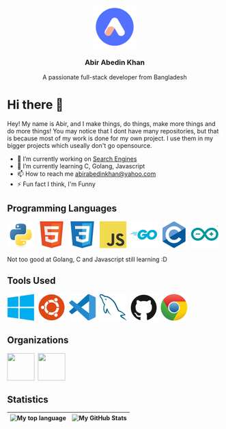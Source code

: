 <p align="center">
 <img width="100px" src="https://raw.githubusercontent.com/abirabedinkhan/abirabedinkhan/main/bg.png" align="center" alt="GitHub Readme Stats" />
 <h3 align="center">Abir Abedin Khan</h3>
 <p align="center">A passionate full-stack developer from Bangladesh</p>
</p>

# Hi there 👋
Hey! My name is Abir, and I make things, do things, make more things and do more things!
You may notice that I dont have many repositories, but that is because most of my work is done for my own project. I use them in my bigger projects which useally don't go opensource.
- 🔭 I’m currently working on [Search Engines](https://searchbd.net/)
- 🌱 I’m currently learning C, Golang, Javascript
- 📫 How to reach me [abirabedinkhan@yahoo.com](mailto:abirabedinkhan@yahoo.com)
- ⚡ Fun fact I think, I'm Funny

## Programming Languages
<img src="https://github.com/devicons/devicon/blob/master/icons/python/python-original.svg" width="64" height="64"/>&nbsp;
<img src="https://github.com/devicons/devicon/blob/master/icons/html5/html5-original.svg" width="64" height="64"/>&nbsp;
<img src="https://github.com/devicons/devicon/blob/master/icons/css3/css3-original.svg" width="64" height="64"/>&nbsp;
<img src="https://github.com/devicons/devicon/blob/master/icons/javascript/javascript-original.svg" width="64" height="64"/>&nbsp;
<img src="https://github.com/devicons/devicon/blob/master/icons/go/go-original-wordmark.svg" width="64" height="64"/>&nbsp;
<img src="https://github.com/devicons/devicon/blob/master/icons/c/c-original.svg" width="64" height="64"/>&nbsp;
<img src="https://github.com/devicons/devicon/blob/master/icons/arduino/arduino-original.svg" width="64" height="64"/>&nbsp;

Not too good at Golang, C and Javascript still learning :D

## Tools Used
<img src="https://github.com/devicons/devicon/blob/master/icons/windows8/windows8-original.svg" width="64" height="64"/>&nbsp;
<img src="https://github.com/devicons/devicon/blob/master/icons/ubuntu/ubuntu-plain.svg" width="64" height="64"/>&nbsp;
<img src="https://github.com/devicons/devicon/blob/master/icons/vscode/vscode-original.svg" width="64" height="64"/>&nbsp;
<img src="https://github.com/devicons/devicon/blob/master/icons/mysql/mysql-original.svg" width="64" height="64"/>&nbsp;
<img src="https://github.com/devicons/devicon/blob/master/icons/github/github-original.svg" width="64" height="64"/>&nbsp;
<img src="https://github.com/devicons/devicon/blob/master/icons/chrome/chrome-original.svg" width="64" height="64"/>&nbsp;

## Organizations
<img src="https://avatars.githubusercontent.com/Panni-It-Ltd" width="64" height="64"/>&nbsp;
<img src="https://avatars.githubusercontent.com/SearchBDOfficial" width="64" height="64"/>&nbsp;

## Statistics
|![My top language](https://github-readme-stats.vercel.app/api/top-langs/?username=abirabedinkhan&show_icons=true&title_color=4F8CC9&text_color=9f9f9f&bg_color=00000000&hide_border=true&icon_color=00000000&count_private=true)|![My GitHub Stats](https://github-readme-stats.vercel.app/api?username=abirabedinkhan&show_icons=true&title_color=4F8CC9&text_color=9f9f9f&bg_color=00000000&hide_border=true&icon_color=4F8CC9&count_private=true&show_icons=true)|
|-|-|
